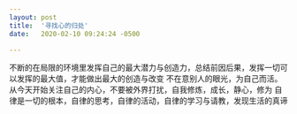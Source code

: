 ```yaml
---
layout: post
title:  '寻找心的归处'
date:   2020-02-10 09:24:24 -0500

---
```


不断的在局限的环境里发挥自己的最大潜力与创造力，总结前因后果，发挥一切可以发挥的最大值，才能做出最大的创造与改变
不在意别人的眼光，为自己而活。
从今天开始关注自己的内心，不要被外界打扰，自我修炼，成长，静心，修为
自律是一切的根本，自律的思考，自律的活动，自律的学习与请教，发现生活的真谛
